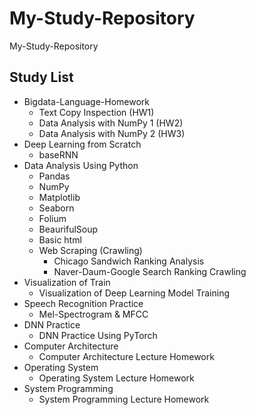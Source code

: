 # My-Study-Repository
 My-Study-Repository  
 
 ## Study List
 * Bigdata-Language-Homework  
   + Text Copy Inspection (HW1)  
   + Data Analysis with NumPy 1 (HW2)  
   + Data Analysis with NumPy 2 (HW3)  
 * Deep Learning from Scratch
   + baseRNN
 * Data Analysis Using Python
   + Pandas
   + NumPy
   + Matplotlib
   + Seaborn
   + Folium
   + BeaurifulSoup
   + Basic html
   + Web Scraping (Crawling)
     + Chicago Sandwich Ranking Analysis
     + Naver-Daum-Google Search Ranking Crawling  
 * Visualization of Train
   + Visualization of Deep Learning Model Training
 * Speech Recognition Practice
   + Mel-Spectrogram & MFCC
 * DNN Practice
   + DNN Practice Using PyTorch
 * Computer Architecture  
   + Computer Architecture Lecture Homework
 * Operating System
   + Operating System Lecture Homework
 * System Programming
   + System Programming Lecture Homework


